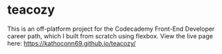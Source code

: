 # teacozy
This is an off-platform project for the Codecademy Front-End Developer career path, which I built from scratch using flexbox.
View the live page here: https://kathoconn69.github.io/teacozy/
